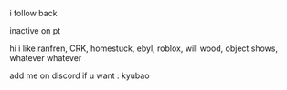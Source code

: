 
i follow back

inactive on pt

hi i like ranfren, CRK, homestuck, ebyl, roblox, will wood, object shows, whatever whatever 

add me on discord if u want : kyubao
